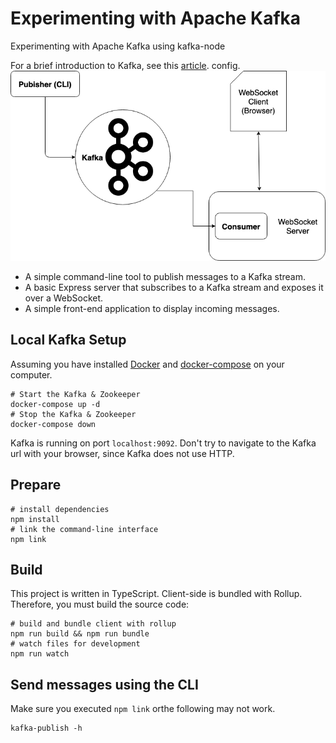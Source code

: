 # Experimenting with Apache Kafka
Experimenting with Apache Kafka using kafka-node

For a brief introduction to Kafka, see this [article](https://sookocheff.com/post/kafka/kafka-in-a-nutshell/).
config.
![kafka demo](/img/kafka-demo.png)

* A simple command-line tool to publish messages to a Kafka stream.
* A basic Express server that subscribes to a Kafka stream and exposes it over a WebSocket.
* A simple front-end application to display incoming messages.


## Local Kafka Setup

Assuming you have installed [Docker](https://www.docker.com/) and [docker-compose](https://docs.docker.com/compose/) on your computer.

```shell
# Start the Kafka & Zookeeper
docker-compose up -d
# Stop the Kafka & Zookeeper
docker-compose down
```

Kafka is running on port `localhost:9092`. Don't try to navigate to the Kafka url with your browser, since Kafka does not use HTTP.

## Prepare

```shell
# install dependencies
npm install
# link the command-line interface
npm link
```

## Build

This project is written in TypeScript. Client-side is bundled with Rollup.
Therefore, you must build the source code:

```shell
# build and bundle client with rollup
npm run build && npm run bundle
# watch files for development
npm run watch
```

## Send messages using the CLI

Make sure you executed `npm link` orthe following may not work.

```shell
kafka-publish -h
```








